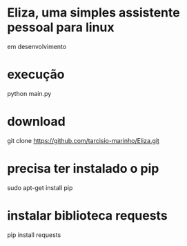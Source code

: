 # Eliza, uma simples assistente pessoal para linux 
em desenvolvimento


# execução
python main.py

# download
git clone https://github.com/tarcisio-marinho/Eliza.git

# precisa ter instalado o pip

sudo apt-get install pip

# instalar biblioteca requests
pip install requests

